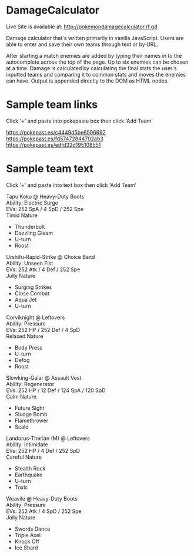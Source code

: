 # DamageCalculator
Live Site is available at: http://pokemondamagecalculator.rf.gd

Damage calculator that's written primarily in vanilla JavaScript.
Users are able to enter and save their own teams through text or by URL.

After starting a match enemies are added by typing their names in to the autocomplete across the top of the page.
Up to six enemies can be chosen at a time.
Damage is calculated by calculating the final stats the user's inputted teams and comparing it to common stats and moves the enemies can have.
Output is appended directly to the DOM as HTML nodes.

# Sample team links
Click '+' and paste into pokepaste box then click 'Add Team'

https://pokepast.es/c4449d5be6596692
<br />
https://pokepast.es/fd57472844702ab3
<br />
https://pokepast.es/edfd32d195108551


# Sample team text
Click '+' and paste into text box then click 'Add Team'

Tapu Koko @ Heavy-Duty Boots  
Ability: Electric Surge  
EVs: 252 SpA / 4 SpD / 252 Spe  
Timid Nature  
- Thunderbolt  
- Dazzling Gleam  
- U-turn  
- Roost  

Urshifu-Rapid-Strike @ Choice Band  
Ability: Unseen Fist  
EVs: 252 Atk / 4 Def / 252 Spe  
Jolly Nature  
- Surging Strikes  
- Close Combat  
- Aqua Jet  
- U-turn  

Corviknight @ Leftovers  
Ability: Pressure  
EVs: 252 HP / 252 Def / 4 SpD  
Relaxed Nature  
- Body Press  
- U-turn  
- Defog  
- Roost  

Slowking-Galar @ Assault Vest  
Ability: Regenerator  
EVs: 252 HP / 12 Def / 124 SpA / 120 SpD  
Calm Nature  
- Future Sight  
- Sludge Bomb  
- Flamethrower  
- Scald  

Landorus-Therian (M) @ Leftovers  
Ability: Intimidate  
EVs: 252 HP / 4 Def / 252 SpD  
Careful Nature  
- Stealth Rock  
- Earthquake  
- U-turn  
- Toxic  

Weavile @ Heavy-Duty Boots  
Ability: Pressure  
EVs: 252 Atk / 4 SpD / 252 Spe  
Jolly Nature  
- Swords Dance  
- Triple Axel  
- Knock Off  
- Ice Shard  
